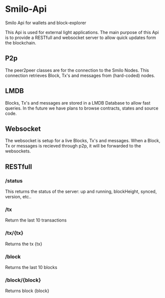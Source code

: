 # Smilo-Api
Smilo Api for wallets and block-explorer

This Api is used for external light applications.
The main purpose of this Api is to provide a RESTfull and websocket server to allow quick updates form the blockchain.

## P2p
The peer2peer classes are for the connection to the Smilo Nodes.
This connection retrieves Block, Tx's and messages from (hard-coded) nodes.

## LMDB
Blocks, Tx's and messages are stored in a LMDB Database to allow fast queries.
In the future we have plans to browse contracts, states and source code. 

## Websocket
The websocket is setup for a live Blocks, Tx's and messages.
When a Block, Tx or messages is recieved through p2p, it will be forwarded to the websockets.

## RESTfull

### /status
This returns the status of the server:
up and running, blockHeight, synced, version, etc..

### /tx
Return the last 10 transactions

### /tx/{tx}
Returns the tx {tx}

### /block
Returns the last 10 blocks

### /block/{block}
Returns block {block}